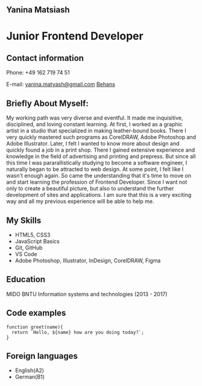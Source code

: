 ## Yanina Matsiash
Junior Frontend Developer
===
## Contact information
Phone: +49 162 719 74 51

E-mail: [yanina.matyash@gmail.com](yanina.matyash@gmail.com)
[Behans](https://www.behance.net/janinamatsiash)
## Briefly About Myself:
My working path was very diverse and eventful. It made me inquisitive, disciplined, and loving constant learning.
At first, I worked as a graphic artist in a studio that specialized in making leather-bound books. There I very quickly mastered such programs as CorelDRAW, Adobe Photoshop and Adobe Illustrator.
Later, I felt I wanted to know more about design and quickly found a job in a print shop. There I gained extensive experience and knowledge in the field of advertising and printing and prepress.
But since all this time I was pararallistically studying to become a software engineer, I naturally began to be attracted to web design.
At some point, I felt like I wasn't enough again. So came the understanding that it's time to move on and start learning the profession of Frontend Developer. Since I want not only to create a beautiful picture, but also to understand the further development of sites and applications. I am sure that this is a very exciting way and all my previous experience will be able to help me.

## My Skills

* HTML5, CSS3
* JavaScript Basics
* Git, GitHub
* VS Code
* Adobe Photoshop, Illustrator, InDesign, CorelDRAW, Figma

## Education

MIDO BNTU 
Information systems and technologies (2013 - 2017)

## **Code examples**

```
function greet(name){
  return `Hello, ${name} how are you doing today?`;
}
```

## Foreign languages

* English(A2)
* German(B1)
